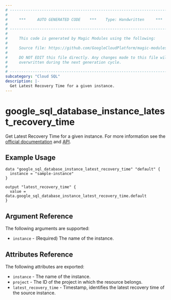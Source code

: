 ```yaml
---
# ----------------------------------------------------------------------------
#
#     ***     AUTO GENERATED CODE    ***    Type: Handwritten     ***
#
# ----------------------------------------------------------------------------
#
#     This code is generated by Magic Modules using the following:
#
#     Source file: https://github.com/GoogleCloudPlatform/magic-modules/tree/main/mmv1/third_party/terraform/website/docs/d/sql_database_instance_latest_recovery_time.html.markdown
#
#     DO NOT EDIT this file directly. Any changes made to this file will be
#     overwritten during the next generation cycle.
#
# ----------------------------------------------------------------------------
subcategory: "Cloud SQL"
description: |-
  Get Latest Recovery Time for a given instance.
---
```


# google_sql_database_instance_latest_recovery_time

Get Latest Recovery Time for a given instance. For more information see the
[official documentation](https://cloud.google.com/sql/)
and
[API](https://cloud.google.com/sql/docs/postgres/backup-recovery/pitr#get-the-latest-recovery-time).


## Example Usage

```hcl
data "google_sql_database_instance_latest_recovery_time" "default" {
  instance = "sample-instance"
}

output "latest_recovery_time" {
  value = data.google_sql_database_instance_latest_recovery_time.default
}
```

## Argument Reference

The following arguments are supported:

* `instance` - (Required) The name of the instance.

## Attributes Reference

The following attributes are exported:

* `instance` - The name of the instance.
* `project` - The ID of the project in which the resource belongs.
* `latest_recovery_time` - Timestamp, identifies the latest recovery time of the source instance.
